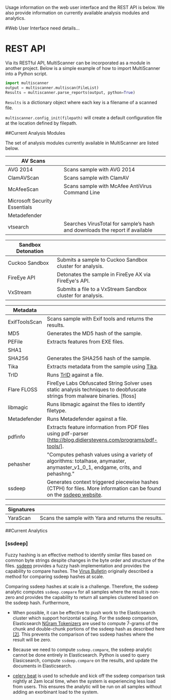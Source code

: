 Usage information on the web user interface and the REST API is below. We also provide information on currently available analysis modules and analytics.

#Web User Interface
need details...

# REST API
Via its RESTful API, MultiScanner can be incorporated as a module in another project. Below is a simple example of how to import MultiScanner into a Python script.

``` python
import multiscanner
output = multiscanner.multiscan(FileList)
Results = multiscanner.parse_reports(output, python=True)
```

```Results``` is a dictionary object where each key is a filename of a scanned file.

```multiscanner.config_init(filepath)``` will create a default configuration file at
the location defined by filepath.

##Current Analysis Modules

The set of analysis modules currently available in MultiScanner are listed below.

| AV Scans |   |
| -------- | - |
| AVG 2014 | Scans sample with AVG 2014|
| ClamAVScan | Scans sample with ClamAV|
| McAfeeScan |	Scans sample with McAfee AntiVirus Command Line|
| Microsoft Security Essentials	| |
| Metadefender | |
| vtsearch | Searches VirusTotal for sample’s hash and downloads the report if available|

| Sandbox Detonation |   |
| ------------------ | - |
| Cuckoo Sandbox | Submits a sample to Cuckoo Sandbox cluster for analysis.|
| FireEye API | Detonates the sample in FireEye AX via FireEye's API.|
| VxStream | Submits a file to a VxStream Sandbox cluster for analysis.|

| Metadata |   |
| -------- | - |
|ExifToolsScan | Scans sample with Exif tools and returns the results.|
|MD5 | Generates the MD5 hash of the sample.|
|PEFile | Extracts features from EXE files.|
|SHA1 | |
|SHA256 | Generates the SHA256 hash of the sample.|
|Tika | Extracts metadata from the sample using [Tika](https://tika.apache.org/).|
|TrID | Runs [TrID](http://mark0.net/soft-trid-e.html) against a file.|
|Flare FLOSS | FireEye Labs Obfuscated String Solver uses static analysis techniques to deobfuscate strings from malware binaries. [floss]|
|libmagic | Runs libmagic against the files to identify filetype.|
|Metadefender | Runs Metadefender against a file.|
|pdfinfo | Extracts feature information from PDF files using pdf-parser [http://blog.didierstevens.com/programs/pdf-tools/].|
|pehasher | "Computes pehash values using a variety of algorithms: totalhase, anymaster, anymaster_v1_0_1, endgame, crits, and pehashng."|
|ssdeep | Generates context triggered piecewise hashes (CTPH) for files. More information can be found on the [ssdeep website](http://ssdeep.sourceforge.net/).|

| Signatures |   |
| ---------- | - |
| YaraScan | Scans the sample with Yara and returns the results.|

##Current Analytics

### [ssdeep]

Fuzzy hashing is an effective method to identify similar files based on common byte strings despite changes in the byte order and structure of the files. [ssdeep](https://ssdeep-project.github.io/ssdeep/index.html) provides a fuzzy hash implementation and provides the capability to compare hashes. The [Virus Bulletin](https://www.virusbulletin.com/virusbulletin/2015/11/optimizing-ssdeep-use-scale/) originally described a method for comparing ssdeep hashes at scale. 

Comparing ssdeep hashes at scale is a challenge. Therefore, the ssdeep analytic computes ```ssdeep.compare``` for all samples where the result is non-zero and provides the capability to return all samples clustered based on the ssdeep hash. Furthermore,

- When possible, it can be effective to push work to the Elasticsearch cluster which support horizontal scaling. For the ssdeep comparison, Elasticsearch [NGram  Tokenizers](https://www.elastic.co/guide/en/elasticsearch/reference/current/analysis-ngram-tokenizer.html)
are used to compute 7-grams of the chunk and double-chunk portions of the ssdeep hash as described here [[2]](http://www.intezer.com/intezer-community-tip-ssdeep-comparisons-with-elasticsearch/). This prevents the comparison of two ssdeep hashes where the result will be zero.

- Because we need to compute ```ssdeep.compare```, the ssdeep analytic cannot be done entirely in Elasticsearch. Python is used to query Elasicsearch, compute ```ssdeep.compare``` on the results, and update the documents in Elasticsearch.

- [celery beat](http://docs.celeryproject.org/en/latest/userguide/periodic-tasks.html) is used to schedule and kick off the ssdeep comparison task nightly at 2am local time, when the system is experiencing less load from users. This ensures the analytic will be run on all samples without adding an exorbinant load to the system.